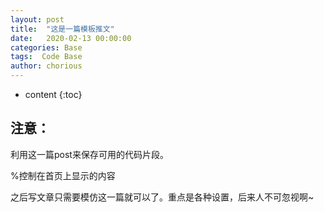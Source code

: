 ```yaml
---
layout: post
title:  "这是一篇模板推文"
date:   2020-02-13 00:00:00
categories: Base
tags:  Code Base
author: chorious
---
```


* content
{:toc}

## 注意：

利用这一篇post来保存可用的代码片段。
<!-- more -->

%控制在首页上显示的内容

之后写文章只需要模仿这一篇就可以了。重点是各种设置，后来人不可忽视啊~

